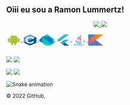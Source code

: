 ## Oiii eu sou a Ramon Lummertz!
<div align="center">
  <a href="https://github.com/ramonsl">
  <img height="180em" src="https://github-readme-stats.vercel.app/api?username=ramonsl&show_icons=true&theme=dracula&include_all_commits=true&count_private=true"/>
  <img height="180em" src="https://github-readme-stats.vercel.app/api/top-langs/?username=ramonsl&layout=compact&langs_count=7&theme=dark"/>
</div>
<div style="display: inline_block"><br>
  <img align="center" alt="Ramon-Android" height="30" width="40" src="https://github.com/devicons/devicon/blob/master/icons/android/android-original.svg">
  <img align="center" alt="Ramon-C" height="30" width="40" src="https://github.com/devicons/devicon/blob/master/icons/c/c-original.svg">
  <img align="center" alt="Ramon-Dart" height="30" width="40" src="https://github.com/devicons/devicon/blob/master/icons/dart/dart-original.svg">
  <img align="center" alt="Ramon-flutter" height="30" width="40" src="https://github.com/devicons/devicon/blob/master/icons/flutter/flutter-original.svg">
  <img align="center" alt="Ramon-Java" height="30" width="40" src="https://github.com/devicons/devicon/blob/master/icons/java/java-original.svg">
  <img align="center" alt="Ramon-Kotlin" height="30" width="40" src="https://github.com/devicons/devicon/blob/master/icons/kotlin/kotlin-original.svg">
 </div>
  
  ##
 
<div> 
  <a href="https://www.youtube.com/channel/UCuUA1M522XqwEAD6aDHSqgg" target="_blank"><img src="https://img.shields.io/badge/YouTube-FF0000?style=for-the-badge&logo=youtube&logoColor=white" target="_blank"></a>
  <a href="https://instagram.com/ramonsl" target="_blank"><img src="https://img.shields.io/badge/-Instagram-%23E4405F?style=for-the-badge&logo=instagram&logoColor=white" target="_blank"></a>

  <a href = "mailto:ramonsl@gmail.com"><img src="https://img.shields.io/badge/-Gmail-%23333?style=for-the-badge&logo=gmail&logoColor=white" target="_blank"></a>
  <a href="https://www.linkedin.com/in/ramon-lummertz-28272121/" target="_blank"><img src="https://img.shields.io/badge/-LinkedIn-%230077B5?style=for-the-badge&logo=linkedin&logoColor=white" target="_blank"></a> 
 
  ![Snake animation](https://github.com/ramonsl/ramonsl/blob/output/github-contribution-grid-snake.svg)
 
</div>
© 2022 GitHub,
